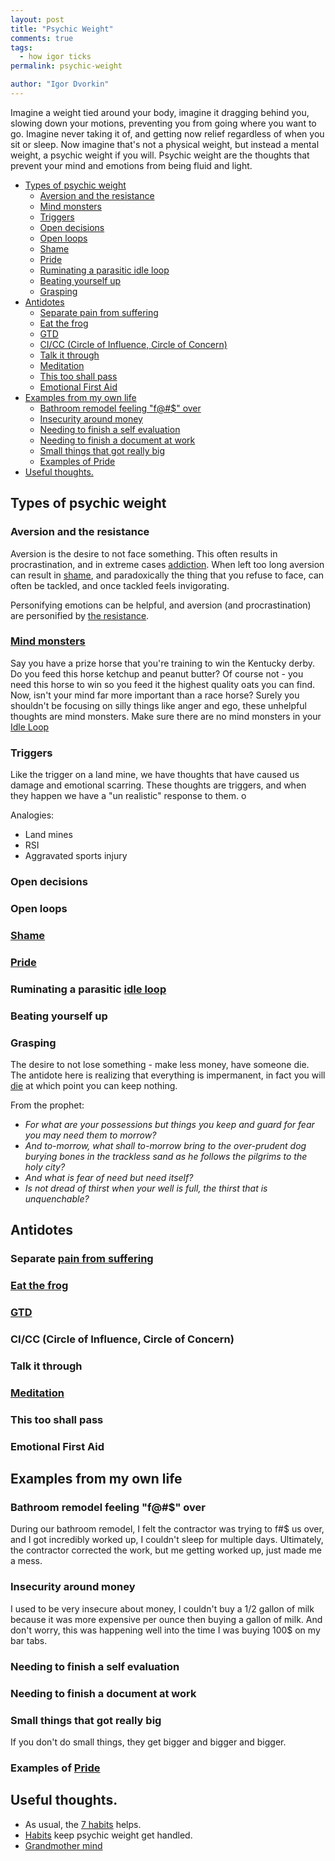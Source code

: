 ```yaml
---
layout: post
title: "Psychic Weight"
comments: true
tags:
  - how igor ticks
permalink: psychic-weight

author: "Igor Dvorkin"
---
```


Imagine a weight tied around your body, imagine it dragging behind you, slowing down your motions, preventing you from going where you want to go. Imagine never taking it of, and getting now relief regardless of when you sit or sleep. Now imagine that's not a physical weight, but instead a mental weight, a psychic weight if you will. Psychic weight are the thoughts that prevent your mind and emotions from being fluid and light.

<!-- prettier-ignore-start -->

<!-- vim-markdown-toc GFM -->

- [Types of psychic weight](#types-of-psychic-weight)
    - [Aversion and the resistance](#aversion-and-the-resistance)
    - [Mind monsters](#mind-monsters)
    - [Triggers](#triggers)
    - [Open decisions](#open-decisions)
    - [Open loops](#open-loops)
    - [Shame](#shame)
    - [Pride](#pride)
    - [Ruminating a parasitic idle loop](#ruminating-a-parasitic-idle-loop)
    - [Beating yourself up](#beating-yourself-up)
    - [Grasping](#grasping)
- [Antidotes](#antidotes)
    - [Separate pain from suffering](#separate-pain-from-suffering)
    - [Eat the frog](#eat-the-frog)
    - [GTD](#gtd)
    - [CI/CC (Circle of Influence, Circle of Concern)](#cicc-circle-of-influence-circle-of-concern)
    - [Talk it through](#talk-it-through)
    - [Meditation](#meditation)
    - [This too shall pass](#this-too-shall-pass)
    - [Emotional First Aid](#emotional-first-aid)
- [Examples from my own life](#examples-from-my-own-life)
    - [Bathroom remodel feeling "f@#\$" over](#bathroom-remodel-feeling-f-over)
    - [Insecurity around money](#insecurity-around-money)
    - [Needing to finish a self evaluation](#needing-to-finish-a-self-evaluation)
    - [Needing to finish a document at work](#needing-to-finish-a-document-at-work)
    - [Small things that got really big](#small-things-that-got-really-big)
    - [Examples of Pride](#examples-of-pride)
- [Useful thoughts.](#useful-thoughts)

<!-- vim-markdown-toc -->
<!-- prettier-ignore-end -->

## Types of psychic weight

### Aversion and the resistance

Aversion is the desire to not face something. This often results in procrastination, and in extreme cases [addiction](/addiction). When left too long aversion can result in [shame](/shame), and paradoxically the thing that you refuse to face, can often be tackled, and once tackled feels invigorating.

Personifying emotions can be helpful, and aversion (and procrastination) are personified by [the resistance](/resistance).

### [Mind monsters](/mind-monsters)

Say you have a prize horse that you're training to win the Kentucky derby. Do you feed this horse ketchup and peanut butter? Of course not - you need this horse to win so you feed it the highest quality oats you can find. Now, isn't your mind far more important than a race horse? Surely you shouldn't be focusing on silly things like anger and ego, these unhelpful thoughts are mind monsters. Make sure there are no mind monsters in your  [Idle Loop](/idle-loop)

### Triggers

Like the trigger on a land mine, we have thoughts that have caused us damage and emotional scarring. These thoughts are triggers, and when they happen we have a "un realistic" response to them. o

Analogies:

- Land mines
- RSI
- Aggravated sports injury

### Open decisions

### Open loops

### [Shame](/shame)

### [Pride](/pride)

### Ruminating a parasitic [idle loop](/idle-loop)

### Beating yourself up

### Grasping

The desire to not lose something - make less money, have someone die. The antidote here is realizing that everything is impermanent, in fact you will [die](/death) at which point you can keep nothing.

From the prophet:

- _For what are your possessions but things you keep and guard for fear you may need them to morrow?_
- _And to-morrow, what shall to-morrow bring to the over-prudent dog burying bones in the trackless sand as he follows the pilgrims to the holy city?_
- _And what is fear of need but need itself?_
- _Is not dread of thirst when your well is full, the thirst that is unquenchable?_

## Antidotes

### Separate [pain from suffering](/mental-pain)

### [Eat the frog](/frog)

### [GTD](/gtd)

### CI/CC (Circle of Influence, Circle of Concern)

### Talk it through

### [Meditation](/siy)

### This too shall pass

### Emotional First Aid

## Examples from my own life

### Bathroom remodel feeling "f@#\$" over

During our bathroom remodel, I felt the contractor was trying to f#\$ us over, and I got incredibly worked up, I couldn't sleep for multiple days. Ultimately, the contractor corrected the work, but me getting worked up, just made me a mess.

### Insecurity around money

I used to be very insecure about money, I couldn't buy a 1/2 gallon of milk because it was more expensive per ounce then buying a gallon of milk. And don't worry, this was happening well into the time I was buying 100\$ on my bar tabs.

### Needing to finish a self evaluation

### Needing to finish a document at work

### Small things that got really big

If you don't do small things, they get bigger and bigger and bigger.

### Examples of [Pride](/pride)

## Useful thoughts.

* As usual, the [7 habits](/7-habits) helps.
* [Habits](/habits) keep psychic weight get handled.
* [Grandmother mind](/grandmother)
